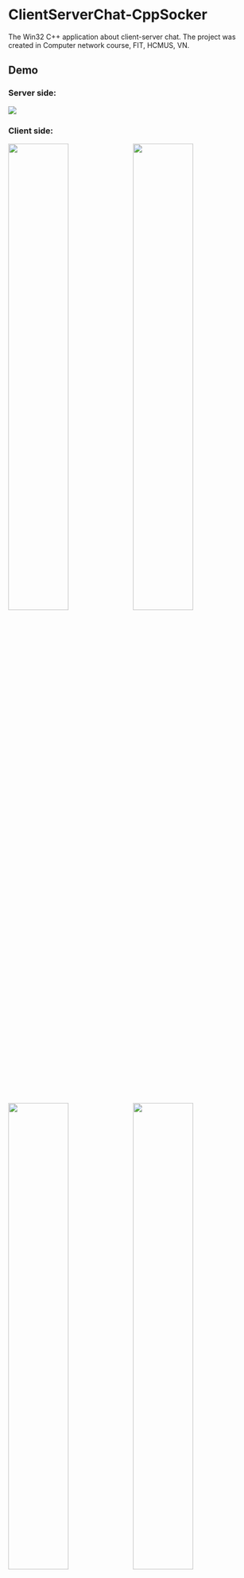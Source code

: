 # ClientServerChat-CppSocker

The Win32 C++ application about client-server chat.
The project was created in Computer network course, FIT, HCMUS, VN.

## Demo

### Server side:
<img src="https://github.com/elhoangvu/ClientServerChat-C-Socket/blob/master/Demo/server.jpg"> 

### Client side:

<img src="https://github.com/elhoangvu/ClientServerChat-C-Socket/blob/master/Demo/client1.jpg" width="49%"> <img src="https://github.com/elhoangvu/ClientServerChat-C-Socket/blob/master/Demo/client2.jpg" width="49%">

<img src="https://github.com/elhoangvu/ClientServerChat-C-Socket/blob/master/Demo/client3.jpg" width="49%"> <img src="https://github.com/elhoangvu/ClientServerChat-C-Socket/blob/master/Demo/client4.jpg" width="49%">

<img src="https://github.com/elhoangvu/ClientServerChat-C-Socket/blob/master/Demo/client5.jpg" width="49%">
<img src="https://github.com/elhoangvu/ClientServerChat-C-Socket/blob/master/Demo/client6.jpg" width="49%">

## More info
- Win32 C++ (WinAPI C++)
- Socket in C
- Client-server chat

- Author: Le Hoang Vu
